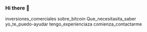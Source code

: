 ### Hi there 👋

<!--
**Dentalmovil/Dentalmovil** is a ✨ _special_ ✨ repository because its `README.md` (this file) appears on your GitHub profile.

Here are some ideas to get you started:

- 🔭 Actualmente estoy trabajando en...
- 🌱 Actualmente estoy aprendiendo... ir
- 👯 Busco colaborar en...
- 🤔 Busco ayuda con...
- 💬 Ask me about ...
- 📫 How to reach me: ...
- 😄 Pronouns: ...
- ⚡ Fun fact: ...
-->
inversiones_comerciales
sobre_bitcoin
Que_necesitasita_saber
yo_te_puedo-ayudar
tengo_experienciaza
comienza_contactarme
